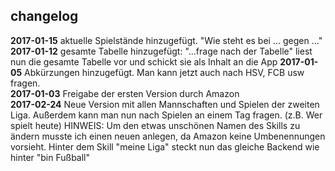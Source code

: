 ## changelog

**2017-01-15** aktuelle Spielstände hinzugefügt. "Wie steht es bei ... gegen ..."
**2017-01-12** gesamte Tabelle hinzugefügt: "...frage nach der Tabelle" liest nun die gesamte Tabelle vor und schickt sie als Inhalt an die App
**2017-01-05** Abkürzungen hinzugefügt. Man kann jetzt auch nach HSV, FCB usw fragen.<br />
**2017-01-03** Freigabe der ersten Version durch Amazon <br />
**2017-02-24** Neue Version mit allen Mannschaften und Spielen der zweiten Liga. Außerdem kann man nun nach Spielen an einem Tag fragen. (z.B. Wer spielt heute)
HINWEIS: Um den etwas unschönen Namen des Skills zu ändern musste ich einen neuen anlegen, da Amazon keine Umbenennungen vorsieht. Hinter dem Skill "meine Liga" steckt nun das gleiche Backend wie hinter "bin Fußball"
